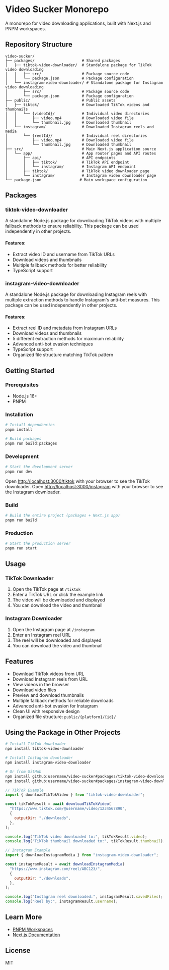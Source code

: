 # Video Sucker Monorepo

A monorepo for video downloading applications, built with Next.js and PNPM workspaces.

## Repository Structure

```
video-sucker/
├── packages/                     # Shared packages
│   ├── tiktok-video-downloader/  # Standalone package for TikTok video downloading
│   │   ├── src/                  # Package source code
│   │   └── package.json          # Package configuration
│   └── instagram-video-downloader/ # Standalone package for Instagram video downloading
│       ├── src/                  # Package source code
│       └── package.json          # Package configuration
├── public/                       # Public assets
│   ├── tiktok/                   # Downloaded TikTok videos and thumbnails
│   │   └── {videoId}/            # Individual video directories
│   │       ├── video.mp4         # Downloaded video file
│   │       └── thumbnail.jpg     # Downloaded thumbnail
│   └── instagram/                # Downloaded Instagram reels and media
│       └── {reelId}/             # Individual reel directories
│           ├── video.mp4         # Downloaded video file
│           └── thumbnail.jpg     # Downloaded thumbnail
├── src/                          # Main Next.js application source
│   └── app/                      # App router pages and API routes
│       ├── api/                  # API endpoints
│       │   ├── tiktok/           # TikTok API endpoint
│       │   └── instagram/        # Instagram API endpoint
│       ├── tiktok/               # TikTok video downloader page
│       └── instagram/            # Instagram video downloader page
└── package.json                 # Main workspace configuration
```

## Packages

### tiktok-video-downloader

A standalone Node.js package for downloading TikTok videos with multiple fallback methods to ensure reliability. This package can be used independently in other projects.

#### Features:

- Extract video ID and username from TikTok URLs
- Download videos and thumbnails
- Multiple fallback methods for better reliability
- TypeScript support

### instagram-video-downloader

A standalone Node.js package for downloading Instagram reels with multiple extraction methods to handle Instagram's anti-bot measures. This package can be used independently in other projects.

#### Features:

- Extract reel ID and metadata from Instagram URLs
- Download videos and thumbnails
- 5 different extraction methods for maximum reliability
- Advanced anti-bot evasion techniques
- TypeScript support
- Organized file structure matching TikTok pattern

## Getting Started

### Prerequisites

- Node.js 16+
- PNPM

### Installation

```bash
# Install dependencies
pnpm install

# Build packages
pnpm run build:packages
```

### Development

```bash
# Start the development server
pnpm run dev
```

Open [http://localhost:3000/tiktok](http://localhost:3000/tiktok) with your browser to see the TikTok downloader.
Open [http://localhost:3000/instagram](http://localhost:3000/instagram) with your browser to see the Instagram downloader.

### Build

```bash
# Build the entire project (packages + Next.js app)
pnpm run build
```

### Production

```bash
# Start the production server
pnpm run start
```

## Usage

### TikTok Downloader

1. Open the TikTok page at `/tiktok`
2. Enter a TikTok URL or click the example link
3. The video will be downloaded and displayed
4. You can download the video and thumbnail

### Instagram Downloader

1. Open the Instagram page at `/instagram`
2. Enter an Instagram reel URL
3. The reel will be downloaded and displayed
4. You can download the video and thumbnail

## Features

- Download TikTok videos from URL
- Download Instagram reels from URL
- View videos in the browser
- Download video files
- Preview and download thumbnails
- Multiple fallback methods for reliable downloads
- Advanced anti-bot evasion for Instagram
- Clean UI with responsive design
- Organized file structure: `public/{platform}/{id}/`

## Using the Package in Other Projects

```bash
# Install TikTok downloader
npm install tiktok-video-downloader

# Install Instagram downloader
npm install instagram-video-downloader

# Or from GitHub
npm install github:username/video-sucker#packages/tiktok-video-downloader
npm install github:username/video-sucker#packages/instagram-video-downloader
```

```javascript
// TikTok Example
import { downloadTikTokVideo } from "tiktok-video-downloader";

const tikTokResult = await downloadTikTokVideo(
  "https://www.tiktok.com/@username/video/1234567890",
  {
    outputDir: "./downloads",
  },
);

console.log("TikTok video downloaded to:", tikTokResult.video);
console.log("TikTok thumbnail downloaded to:", tikTokResult.thumbnail);

// Instagram Example
import { downloadInstagramMedia } from "instagram-video-downloader";

const instagramResult = await downloadInstagramMedia(
  "https://www.instagram.com/reel/ABC123/",
  {
    outputDir: "./downloads",
  },
);

console.log("Instagram reel downloaded:", instagramResult.savedFiles);
console.log("Reel by:", instagramResult.username);
```

## Learn More

- [PNPM Workspaces](https://pnpm.io/workspaces)
- [Next.js Documentation](https://nextjs.org/docs)

## License

MIT
